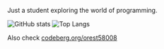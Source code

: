 Just a student exploring the world of programming.

![GitHub stats](https://github-readme-stats.vercel.app/api?username=orest58008&show_icons=true&show=prs_merged&theme=dark)
![Top Langs](https://github-readme-stats.vercel.app/api/top-langs/?username=orest58008&layout=donut&theme=dark)

Also check [codeberg.org/orest58008](https://codeberg.org/orest58008/)
